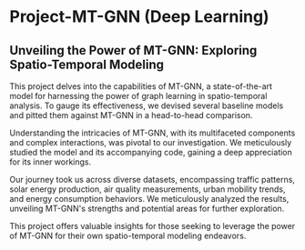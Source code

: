 # Project-MT-GNN (Deep Learning)
## Unveiling the Power of MT-GNN: Exploring Spatio-Temporal Modeling

This project delves into the capabilities of MT-GNN, a state-of-the-art model for harnessing the power of graph learning in spatio-temporal analysis. To gauge its effectiveness, we devised several baseline models and pitted them against MT-GNN in a head-to-head comparison.

Understanding the intricacies of MT-GNN, with its multifaceted components and complex interactions, was pivotal to our investigation. We meticulously studied the model and its accompanying code, gaining a deep appreciation for its inner workings.

Our journey took us across diverse datasets, encompassing traffic patterns, solar energy production, air quality measurements, urban mobility trends, and energy consumption behaviors. We meticulously analyzed the results, unveiling MT-GNN's strengths and potential areas for further exploration.

This project offers valuable insights for those seeking to leverage the power of MT-GNN for their own spatio-temporal modeling endeavors.
